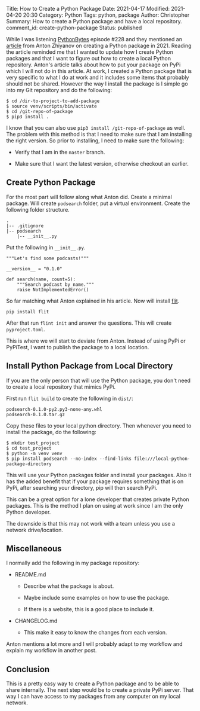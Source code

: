 Title: How to Create a Python Package
Date: 2021-04-17
Modified: 2021-04-20 20:30
Category: Python
Tags: python, package
Author: Christopher
Summary: How to create a Python package and have a local repository.
comment_id: create-python-package
Status: published

While I was listening
[PythonBytes](https://pythonbytes.fm/episodes/show/228/supreme-court-decides-api-copyright-battle)
episode #228 and they mentioned an
[article](https://antonz.org/python-packaging) from Anton Zhiyanov on creating
a Python package in 2021.
Reading the article reminded me that I wanted to update how I create Python
packages and that I want to figure out how to create a local Python
repository.
Anton's article talks about how to put your package on PyPi which I will not do
in this article.
At work, I created a Python package that is very specific to what I do at work
and it includes some items that probably should not be shared.
However the way I install the package is I simple go into my Git repository and
do the following:

    $ cd /dir-to-project-to-add-package
    $ source venv/scripts/bin/activate
    $ cd /git-repo-of-package
    $ pip3 install .

I know that you can also use `pip3 install /git-repo-of-package` as well.
The problem with this method is that I need to make sure that I am installing
the right version.
So prior to installing, I need to make sure the following:

- Verify that I am in the `master` branch.

- Make sure that I want the latest version, otherwise checkout an earlier.

## Create Python Package

For the most part will follow along what Anton did.
Create a minimal package.
Will create `podsearch` folder, put a virtual environment.
Create the following folder structure.

    .
    |-- .gitignore
    |-- podsearch
        |-- __init__.py

Put the following in `__init__.py`.

    """Let's find some podcasts!"""

    __version__ = "0.1.0"

    def search(name, count=5):
        """Search podcast by name."""
        raise NotImplementedError()

So far matching what Anton explained in his article.
Now will install [flit](https://flit.readthedocs.io/en/latest/).

    pip install flit

After that run `flint init` and answer the questions.
This will create `pyproject.toml`.

This is where we will start to deviate from Anton.
Instead of using PyPi or PyPiTest, I want to publish the package to a local
location.

## Install Python Package from Local Directory

If you are the only person that will use the Python package, you don't need to
create a local repository that mimics PyPi.

First run `flit build` to create the following in `dist/`:

    podsearch-0.1.0-py2.py3-none-any.whl
    podsearch-0.1.0.tar.gz

Copy these files to your local python directory.
Then whenever you need to install the package, do the following:

    $ mkdir test_project
    $ cd test_project
    $ python -m venv venv
    $ pip install podsearch --no-index --find-links file:///local-python-package-directory

This will use your Python packages folder and install your packages.
Also it has the added benefit that if your package requires something that is
on PyPi, after searching your directory, pip will then search PyPi.

This can be a great option for a lone developer that creates private Python
packages.
This is the method I plan on using at work since I am the only Python
developer.

The downside is that this may not work with a team unless you use a network
drive/location.

## Miscellaneous

I normally add the following in my package repository:

- README.md

    - Describe what the package is about.

    - Maybe include some examples on how to use the package.

    - If there is a website, this is a good place to include it.

- CHANGELOG.md

    - This make it easy to know the changes from each version.

Anton mentions a lot more and I will probably adapt to my workflow and explain
my workflow in another post.

## Conclusion

This is a pretty easy way to create a Python package and to be able to share
internally.
The next step would be to create a private PyPi server.
That way I can have access to my packages from any computer on my local network.
